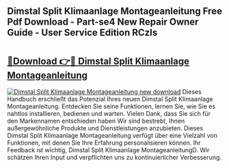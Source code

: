 ## Dimstal Split Klimaanlage Montageanleitung Free Pdf Download - Part-se4 New Repair Owner Guide - User Service Edition RCzIs

# <h2><a href="http://df7k0wf.blite.top/?on=Dimstal+Split+Klimaanlage+Montageanleitung">🔗Download 👉🔴 Dimstal Split Klimaanlage Montageanleitung</a></h2>

[![Dimstal Split Klimaanlage Montageanleitung new download](https://i.imgur.com/lujVjoI.png)](http://df7k0wf.blite.top/?on=Dimstal+Split+Klimaanlage+Montageanleitung)
Dieses Handbuch erschließt das Potenzial Ihres neuen Dimstal Split Klimaanlage Montageanleitung. Entdecken Sie seine Funktionen, lernen Sie, wie Sie es nahtlos installieren, bedienen und warten. Vielen Dank, dass Sie sich für den Markennamen entschieden haben Wir sind bestrebt, Ihnen außergewöhnliche Produkte und Dienstleistungen anzubieten. Dieses Dimstal Split Klimaanlage Montageanleitung verfügt über eine Vielzahl von Funktionen, mit denen Sie Ihre Erfahrung personalisieren können. Ihr Feedback ist wichtig, Dimstal Split Klimaanlage MontageanleitungD. Wir schätzen Ihren Input und verpflichten uns zu kontinuierlicher Verbesserung.

